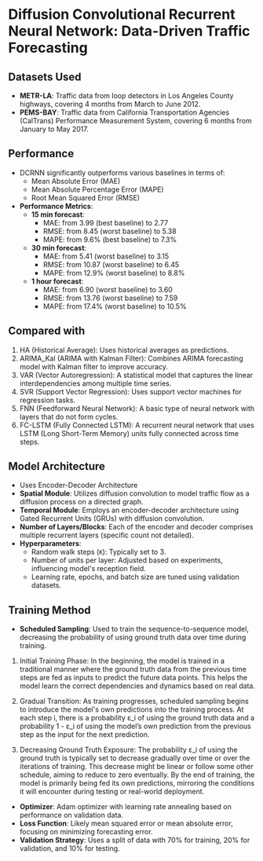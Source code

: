 # Diffusion Convolutional Recurrent Neural Network: Data-Driven Traffic Forecasting

## Datasets Used

- **METR-LA**: Traffic data from loop detectors in Los Angeles County highways, covering 4 months from March to June 2012.
- **PEMS-BAY**: Traffic data from California Transportation Agencies (CalTrans) Performance Measurement System, covering 6 months from January to May 2017.

## Performance

- DCRNN significantly outperforms various baselines in terms of:
  - Mean Absolute Error (MAE)
  - Mean Absolute Percentage Error (MAPE)
  - Root Mean Squared Error (RMSE)
- **Performance Metrics**:
  - **15 min forecast**:
    - MAE: from 3.99 (best baseline) to 2.77
    - RMSE: from 8.45 (worst baseline) to 5.38
    - MAPE: from 9.6% (best baseline) to 7.3%
  - **30 min forecast**:
    - MAE: from 5.41 (worst baseline) to 3.15
    - RMSE: from 10.87 (worst baseline) to 6.45
    - MAPE: from 12.9% (worst baseline) to 8.8%
  - **1 hour forecast**:
    - MAE: from 6.90 (worst baseline) to 3.60
    - RMSE: from 13.76 (worst baseline) to 7.59
    - MAPE: from 17.4% (worst baseline) to 10.5%

## Compared with

1. HA (Historical Average): Uses historical averages as predictions.
2. ARIMA_Kal (ARIMA with Kalman Filter): Combines ARIMA forecasting model with Kalman filter to improve accuracy.
3. VAR (Vector Autoregression): A statistical model that captures the linear interdependencies among multiple time series.
4. SVR (Support Vector Regression): Uses support vector machines for regression tasks.
5. FNN (Feedforward Neural Network): A basic type of neural network with layers that do not form cycles.
6. FC-LSTM (Fully Connected LSTM): A recurrent neural network that uses LSTM (Long Short-Term Memory) units fully connected across time steps.

## Model Architecture

- Uses Encoder-Decoder Architecture
- **Spatial Module**: Utilizes diffusion convolution to model traffic flow as a diffusion process on a directed graph.
- **Temporal Module**: Employs an encoder-decoder architecture using Gated Recurrent Units (GRUs) with diffusion convolution.
- **Number of Layers/Blocks**: Each of the encoder and decoder comprises multiple recurrent layers (specific count not detailed).
- **Hyperparameters**:
  - Random walk steps (`K`): Typically set to 3.
  - Number of units per layer: Adjusted based on experiments, influencing model's reception field.
  - Learning rate, epochs, and batch size are tuned using validation datasets.

## Training Method

- **Scheduled Sampling**: Used to train the sequence-to-sequence model, decreasing the probability of using ground truth data over time during training.

1. Initial Training Phase: In the beginning, the model is trained in a traditional manner where the ground truth data from the previous time steps are fed as inputs to predict the future data points. This helps the model learn the correct dependencies and dynamics based on real data.

2. Gradual Transition: As training progresses, scheduled sampling begins to introduce the model's own predictions into the training process. At each step i, there is a probability ε_i of using the ground truth data and a probability 1 - ε_i of using the model’s own prediction from the previous step as the input for the next prediction.

3. Decreasing Ground Truth Exposure: The probability ε_i of using the ground truth is typically set to decrease gradually over time or over the iterations of training. This decrease might be linear or follow some other schedule, aiming to reduce to zero eventually. By the end of training, the model is primarily being fed its own predictions, mirroring the conditions it will encounter during testing or real-world deployment.

- **Optimizer**: Adam optimizer with learning rate annealing based on performance on validation data.
- **Loss Function**: Likely mean squared error or mean absolute error, focusing on minimizing forecasting error.
- **Validation Strategy**: Uses a split of data with 70% for training, 20% for validation, and 10% for testing.
